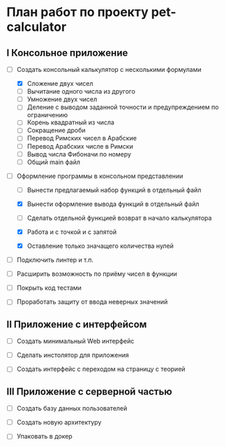 # План работ по проекту pet-calculator

## I Консольное приложение

  - [ ] Создать консольный калькулятор с несколькими формулами
    - [x] Сложение двух чисел
    - [ ] Вычитание одного числа из другого
    - [ ] Умножение двух чисел
    - [ ] Деление с выводом заданной точности и предупреждением по ограничению
    - [ ] Корень квадратный из числа
    - [ ] Сокращение дроби
    - [ ] Перевод Римских чисел в Арабские
    - [ ] Перевод Арабских числе в Римски
    - [ ] Вывод числа Фибоначи по номеру
    - [ ] Общий main файл

  - [ ] Оформление программы в консольном представлении
    - [ ] Вынести предлагаемый набор функций в отдельный файл
    - [x] Вынести оформление вывода функций в отдельный файл
    - [ ] Сделать отдельной функцией возврат в начало калькулятора
    - [x] Работа и с точкой и с запятой
    - [x] Оставление только значащего количества нулей



  - [ ] Подключить линтер и т.п.

  - [ ] Расширить возможность по приёму чисел в функции

  - [ ] Покрыть код тестами

  - [ ] Проработать защиту от ввода неверных значений


## II Приложение с интерфейсом

- [ ] Создать минимальный Web интерфейс

- [ ] Сделать инстолятор для приложения

- [ ] Создать интерфейс с переходом на страницу с теорией


## III Приложение с серверной частью

- [ ] Создать базу данных пользователей

- [ ] Создать новую архитектуру 

- [ ] Упаковать в докер